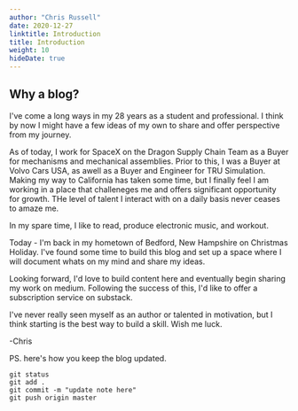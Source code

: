 ```yaml
---
author: "Chris Russell"
date: 2020-12-27
linktitle: Introduction
title: Introduction
weight: 10
hideDate: true
---
```


## Why a blog?

I've come a long ways in my 28 years as a student and professional. I think by now I might have a few ideas of my own to share and offer perspective from my journey.  

As of today, I work for SpaceX on the Dragon Supply Chain Team as a Buyer for mechanisms and mechanical assemblies. Prior to this, I was a Buyer at Volvo Cars USA, as awell as a Buyer and Engineer for TRU Simulation. Making my way to California has taken some time, but I finally feel I am working in a place that challeneges me and offers significant opportunity for growth. THe level of talent I interact with on a daily basis never ceases to amaze me. 

In my spare time, I like to read, produce electronic music, and workout. 

Today - I'm back in my hometown of Bedford, New Hampshire on Christmas Holiday. I've found some time to build this blog and set up a space where I will document whats on my mind and share my ideas.

Looking forward, I'd love to build content here and eventually begin sharing my work on medium. Following the success of this, I'd like to offer a subscription service on substack. 

I've never really seen myself as an author or talented in motivation, but I think starting is the best way to build a skill. Wish me luck.

-Chris

PS. here's how you keep the blog updated.  

`git status`  
`git add .`  
`git commit -m "update note here"`  
`git push origin master`  